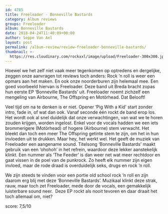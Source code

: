 ```yaml
---
id: 4785
title: Freeloader - Bonneville Bastards
category: Album reviews
groups: Freeloader
album: Bonneville Bastards
date: 2018-04-24T11:40:09+00:00
author: Seppe Van Ael
layout: post
permalink: /album-review/review-freeloader-bonneville-bastards/
thumbnail: >-
  https://res.cloudinary.com/rockxxl/image/upload/Freeloader-300x300.jpg
---
```

Hoewel we het zelf niet vaak meer tegenkomen op optredens en dergelijke, zeggen onze aanvragen tot reviews toch anders: Rock ’n roll is weer een opmars aan het maken. En ook onze noorderburen zijn helemaal mee. Een goed voorbeeld hiervan is Freeloader. Deze band uit Breda bracht zopas hun eerste EP ‘Bonneville Bastards’ uit. Freeloader noemt zichzelf een mengeling van Airbourne, The Offspring en Motörhead. Dat Belooft!

Veel tijd om na te denken is er niet. Opener ‘Pig With a Kid’ start zonder intro, fade in, of wat dan ook. Vanaf seconde één rockt de band erop los. Het wordt ook al snel duidelijk dat onze verwachtingen, van wat we te horen zouden krijgen, worden ingelost. Enkel voor de vocals hadden we een iets brommerigere (Motörhead) of hogere (Airbourne) stem verwacht. Het bleekt dan toch een meer The Offspring getinte stem te zijn, om het in hun invloeden uit te drukken. Maar hey, het werkt wel. Het geeft de muziek van Freeloader een aangename sound. Titelsong ‘Bonneville Bastards’ maakt gebruik van een ‘ohohoh’ in het refrein, waardoor deze lekker aanstekelijk klinkt. Een nummer als ‘The Feeder’ is dan weer net wat meer rechtdoor en gaat vissen in de poel van de punkrock. Zo heeft elk nummer zijn eigen invloed, maar de rode draad is overduidelijk seks, drugs en rock ’n roll.

We zijn steeds te vinden voor een portie old school rock ’n roll en zijn daarom erg blij met deze ‘Bonneville Bastards’. Muzikaal klinkt deze strak, rauw, maar toch zet Freeloader, mede door de vocals, een gemakkelijk luisterbare sound neer.  Deze EP rockt als nooit tevoren en daar draait het toch allemaal om, niet?

score: 7,5/10
